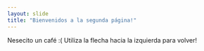 ```yaml
---
layout: slide
title: "Bienvenidos a la segunda página!"
---
```

Nesecito un café :(
Utiliza la flecha hacia la izquierda para volver!
